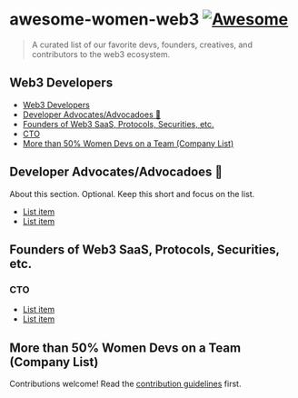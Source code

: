 # awesome-women-web3 [![Awesome](https://awesome.re/badge.svg)](https://awesome.re)

> A curated list of our favorite devs, founders, creatives, and contributors to the web3 ecosystem. 


## Web3 Developers

  - [Web3 Developers](#web3-developers)
  - [Developer Advocates/Advocadoes 🥑](#developer-advocatesadvocadoes-)
  - [Founders of Web3 SaaS, Protocols, Securities, etc.](#founders-of-web3-saas-protocols-securities-etc)
  - [CTO](#cto)
  - [More than 50% Women Devs on a Team (Company List)](#more-than-50-women-devs-on-a-team-company-list)


## Developer Advocates/Advocadoes 🥑

About this section. Optional. Keep this short and focus on the list.

- [List item](http://example.com)
- [List item](http://example.com)


## Founders of Web3 SaaS, Protocols, Securities, etc. 

### CTO

- [List item](http://example.com)
- [List item](http://example.com)


## More than 50% Women Devs on a Team (Company List)

Contributions welcome! Read the [contribution guidelines](contributing.md) first.
